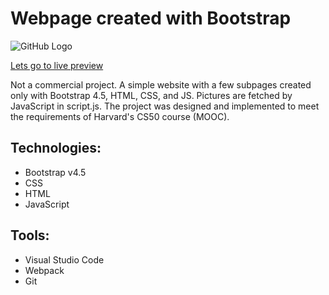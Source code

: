 # Webpage created with Bootstrap

![GitHub Logo](/images/bootstrap.bmp)


[Lets go to live preview](https://pdoubleu.github.io/webpage_bootstrap_exercise_01_2021/)

Not a commercial project. A simple website with a few subpages created only with Bootstrap 4.5, HTML, CSS, and JS. Pictures are fetched by JavaScript in script.js. The project was designed and implemented to meet the requirements of Harvard's CS50 course (MOOC).

## Technologies:
- Bootstrap v4.5
- CSS
- HTML
- JavaScript

## Tools:
- Visual Studio Code
- Webpack
- Git
